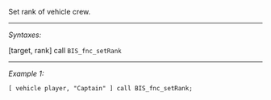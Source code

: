 Set rank of vehicle crew.


---
*Syntaxes:*

[target, rank] call `BIS_fnc_setRank`

---
*Example 1:*

```sqf
[ vehicle player, "Captain" ] call BIS_fnc_setRank;
```
